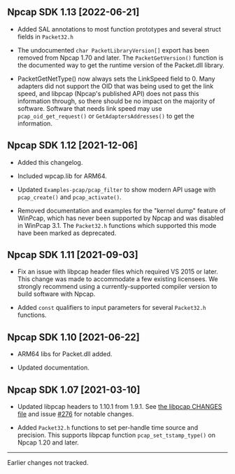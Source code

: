## Npcap SDK 1.13 [2022-06-21]

* Added SAL annotations to most function prototypes and several struct fields
  in `Packet32.h`

* The undocumented `char PacketLibraryVersion[]` export has been removed from
  Npcap 1.70 and later. The `PacketGetVersion()` function is the documented way
  to get the runtime version of the Packet.dll library.

* PacketGetNetType() now always sets the LinkSpeed field to 0. Many adapters
  did not support the OID that was being used to get the link speed, and
  libpcap (Npcap's published API) does not pass this information through, so
  there should be no impact on the majority of software. Software that needs
  link speed may use `pcap_oid_get_request()` or `GetAdaptersAddresses()` to
  get the information.

## Npcap SDK 1.12 [2021-12-06]

* Added this changelog.

* Included wpcap.lib for ARM64.

* Updated `Examples-pcap/pcap_filter` to show modern API usage with
  `pcap_create()` and `pcap_activate()`.

* Removed documentation and examples for the "kernel dump" feature of WinPcap,
  which has never been supported by Npcap and was disabled in WinPcap 3.1. The
  `Packet32.h` functions which supported this mode have been marked as
  deprecated.

## Npcap SDK 1.11 [2021-09-03]

* Fix an issue with libpcap header files which required VS 2015 or later. This
  change was made to accommodate a few existing licensees. We strongly
  recommend using a currently-supported compiler version to build software with Npcap.

* Added `const` qualifiers to input parameters for several `Packet32.h` functions.

## Npcap SDK 1.10 [2021-06-22]

* ARM64 libs for Packet.dll added.

* Updated documentation.

## Npcap SDK 1.07 [2021-03-10]

* Updated libpcap headers to 1.10.1 from 1.9.1. See [the libpcap CHANGES
  file](https://github.com/the-tcpdump-group/libpcap/blob/libpcap-1.10/CHANGES)
  and issue [#276](http://issues.npcap.org/276) for notable changes.

* Added `Packet32.h` functions to set per-handle time source and precision.
  This supports libpcap function `pcap_set_tstamp_type()` on Npcap 1.20 and
  later.


----
Earlier changes not tracked.

